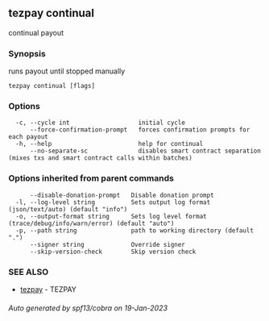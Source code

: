 ## tezpay continual

continual payout

### Synopsis

runs payout until stopped manually

```
tezpay continual [flags]
```

### Options

```
  -c, --cycle int                   initial cycle
      --force-confirmation-prompt   forces confirmation prompts for each payout
  -h, --help                        help for continual
      --no-separate-sc              disables smart contract separation (mixes txs and smart contract calls within batches)
```

### Options inherited from parent commands

```
      --disable-donation-prompt   Disable donation prompt
  -l, --log-level string          Sets output log format (json/text/auto) (default "info")
  -o, --output-format string      Sets log level format (trace/debug/info/warn/error) (default "auto")
  -p, --path string               path to working directory (default ".")
      --signer string             Override signer
      --skip-version-check        Skip version check
```

### SEE ALSO

* [tezpay](tezpay.md)	 - TEZPAY

###### Auto generated by spf13/cobra on 19-Jan-2023

